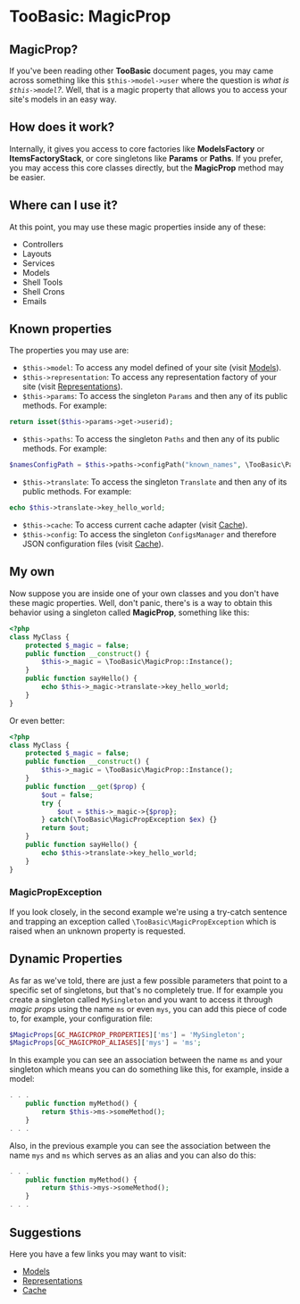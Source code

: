 # TooBasic: MagicProp
## MagicProp?
If you've been reading other __TooBasic__ document pages, you may came across
something like this `$this->model->user` where the question is _what is
`$this->model`?_.
Well, that is a magic property that allows you to access your site's models in an
easy way.

## How does it work?
Internally, it gives you access to core factories like __ModelsFactory__ or
__ItemsFactoryStack__, or core singletons like __Params__ or __Paths__.
If you prefer, you may access this core classes directly, but the __MagicProp__
method may be easier.

## Where can I use it?
At this point, you may use these magic properties inside any of these:

* Controllers
* Layouts
* Services
* Models
* Shell Tools
* Shell Crons
* Emails

## Known properties
The properties you may use are:

* `$this->model`: To access any model defined of your site (visit
[Models](models.md)).
* `$this->representation`: To access any representation factory of your site
(visit [Representations](representations.md)).
* `$this->params`: To access the singleton `Params` and then any of its public
methods. For example:
```php
return isset($this->params->get->userid);
```
* `$this->paths`:  To access the singleton `Paths` and then any of its public
methods. For example:
```php
$namesConfigPath = $this->paths->configPath("known_names", \TooBasic\Paths::ExtensionJSON);
```
* `$this->translate`: To access the singleton `Translate` and then any of its
public methods. For example:
```php
echo $this->translate->key_hello_world;
```
* `$this->cache`: To access current cache adapter (visit [Cache](cache.md)).
* `$this->config`: To access the singleton `ConfigsManager` and therefore JSON
configuration files (visit [Cache](configs.md)).

## My own
Now suppose you are inside one of your own classes and you don't have these magic
properties.
Well, don't panic, there's is a way to obtain this behavior using a singleton
called __MagicProp__, something like this:
```php
<?php
class MyClass {
	protected $_magic = false;
	public function __construct() {
		$this->_magic = \TooBasic\MagicProp::Instance();
	}
	public function sayHello() {
		echo $this->_magic->translate->key_hello_world;
	}
}
```
Or even better:
```php
<?php
class MyClass {
	protected $_magic = false;
	public function __construct() {
		$this->_magic = \TooBasic\MagicProp::Instance();
	}
	public function __get($prop) {
		$out = false;
		try {
			$out = $this->_magic->{$prop};
		} catch(\TooBasic\MagicPropException $ex) {}
		return $out;
	}
	public function sayHello() {
		echo $this->translate->key_hello_world;
	}
}
```

### MagicPropException
If you look closely, in the second example we're using a try-catch sentence and
trapping an exception called `\TooBasic\MagicPropException` which is raised when
an unknown property is requested.

## Dynamic Properties
As far as we've told, there are just a few possible parameters that point to a
specific set of singletons, but that's no completely true.
If for example you create a singleton called `MySingleton` and you want to access
it through _magic props_ using the name `ms` or even `mys`, you can add this piece
of code to, for example, your configuration file:
```php
$MagicProps[GC_MAGICPROP_PROPERTIES]['ms'] = 'MySingleton';
$MagicProps[GC_MAGICPROP_ALIASES]['mys'] = 'ms';
```
In this example you can see an association between the name `ms` and your
singleton which means you can do something like this, for example, inside a model:
```php
. . .
	public function myMethod() {
		return $this->ms->someMethod();
	}
. . .
```
Also, in the previous example you can see the association between the name `mys`
and `ms` which serves as an alias and you can also do this:
```php
. . .
	public function myMethod() {
		return $this->mys->someMethod();
	}
. . .
```

## Suggestions
Here you have a few links you may want to visit:

* [Models](models.md)
* [Representations](representations.md)
* [Cache](cache.md)
